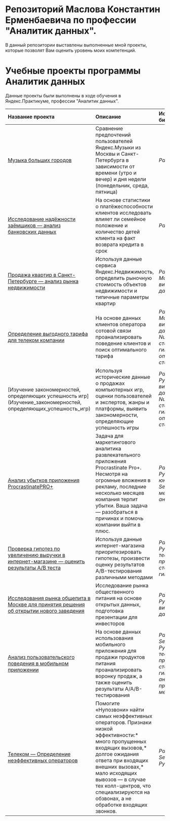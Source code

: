 # Репозиторий Маслова Константин Ерменбаевича по профессии "Аналитик данных".
В данный репозитории выставлены выполненные мной проекты, которые позволят Вам оценить уровень моих компетенций.
# Учебные проекты программы Аналитик данных
Данные проекты были выполнены в ходе обучения в Яндекс.Практикуме, профессии "Аналитик данных".

| Название проекта | Описание | Используемые библиотеки | 
| :---------------------- | :---------------------- | :---------------------- |
| [Музыка больших городов](Музыка_больших_городов) | Сравнение предпочтений пользователей Яндекс.Музыки из Москвы и Санкт-Петербурга в зависимости от времени (утро и вечер) и дня недели (понедельник, среда, пятница)| *Pandas*, *Python*
| [Исследование надёжности заёмщиков — анализ банковских данных](Исследование_надёжности_заёмщиков) | На основе статистики о платёжеспособности клиентов исследовать влияет ли семейное положение и количество детей клиента на факт возврата кредита в срок| *Pandas*, *Python*
| [Продажа квартир в Санкт-Петербурге — анализ рынка недвижимости](Aнализ_рынка_недвижимости) | Используя данные сервиса Яндекс.Недвижимость, определить рыночную стоимость объектов недвижимости и типичные параметры квартир| *Pandas*, *Python*, *Matplotlib*, *визуализация данных*
| [Определение выгодного тарифа для телеком компании](Определение_выгодного_тарифа_для_телеком_компании) | На основе данных клиентов оператора сотовой связи проанализировать поведение клиентов и поиск оптимального тарифа| *Pandas*, *Python*, *Matplotlib*, *визуализация данных*, *NumPy*,*проверка статистических гипотез*, *описательная статистика*
| [Изучение закономерностей, определяющих успешность игр](Изучение_закономерностей, определяющих_успешность_игр) | Используя исторические данные о продажах компьютерных игр, оценки пользователей и экспертов, жанры и платформы, выявить закономерности, определяющие успешность игры| *Pandas*, *NumPy*, *Python*, *Matplotlib*, *визуализация данных*, *NumPy*,*проверка статистических гипотез*, *описательная статистика*
| [Анализ убытков приложения ProcrastinatePRO+](Анализ_убытков_приложения_ProcrastinatePRO+) | Задача для маркетингового аналитика развлекательного приложения Procrastinate Pro+. Несмотря на огромные вложения в рекламу, последние несколько месяцев компания терпит убытки. Ваша задача — разобраться в причинах и помочь компании выйти в плюс.| *Pandas*, *NumPy*, *Python*, *Matplotlib*, *юнит-экономика*, *Seaborn*,*продуктовые метрики*, *когортный анализ*
| [Проверка гипотез по увеличению выручки в интернет-магазине — оценить результаты A/B теста](Проверка_гипотез_по_увеличению_выручки_в_интернет-магазине) | Используя данные интернет-магазина приоритезировать гипотезы, произвести оценку результатов A/B-тестирования различными методами| *Pandas*, *NumPy*, *Python*, *A/B-тестирование*, *проверка статистических гипотез*
| [Исследования рынка общепита в Москве для принятия решения об открытии нового заведения](Исследования_рынка_общепита_в_Москве) |Исследование рынка общественного питания на основе открытых данных, подготовка презентации для инвесторов| *Pandas*, *NumPy*, *Python*, *Seaborn*, *визуализация данных*
| [Анализ пользовательского поведения в мобильном приложении](Анализ_пользовательского_поведения_в_мобильном_приложении) | На основе данных использования мобильного приложения для продажи продуктов питания проанализировать воронку продаж, а также оценить результаты A/A/B-тестирования | *Pandas*, *NumPy*, *Seaborn*, *Matplotlib*, *Python*, *A/B-тестирование*, *проверка статистических гипотез*, *событийная аналитика*, *продуктовые метрики*
| [Телеком — Определение неэффективных операторов](Выпускной_проект) | Помогите «Нупозвони» найти самых неэффективных операторов. Признаки низкой эффективности:* много пропущенных входящих вызовов,* долгое ожидания ответа при входящих внешних вызовах,* мало исходящих вывозов — в случае тех колл-центров, что специализируются на обзвонах, а не обработке входящих звонков. | *Pandas*, *NumPy*, *Seaborn*, *Matplotlib*, *Python*
